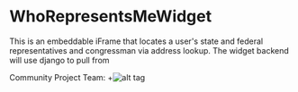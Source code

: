 WhoRepresentsMeWidget
=====================

This is an embeddable iFrame that locates a user's state and federal representatives and congressman via address lookup.
The widget backend will use django to pull from 

Community Project Team:
+![alt tag](http://assets.sunlightfoundation.com/logos/2013/SunlightFoundation-logo.png)

